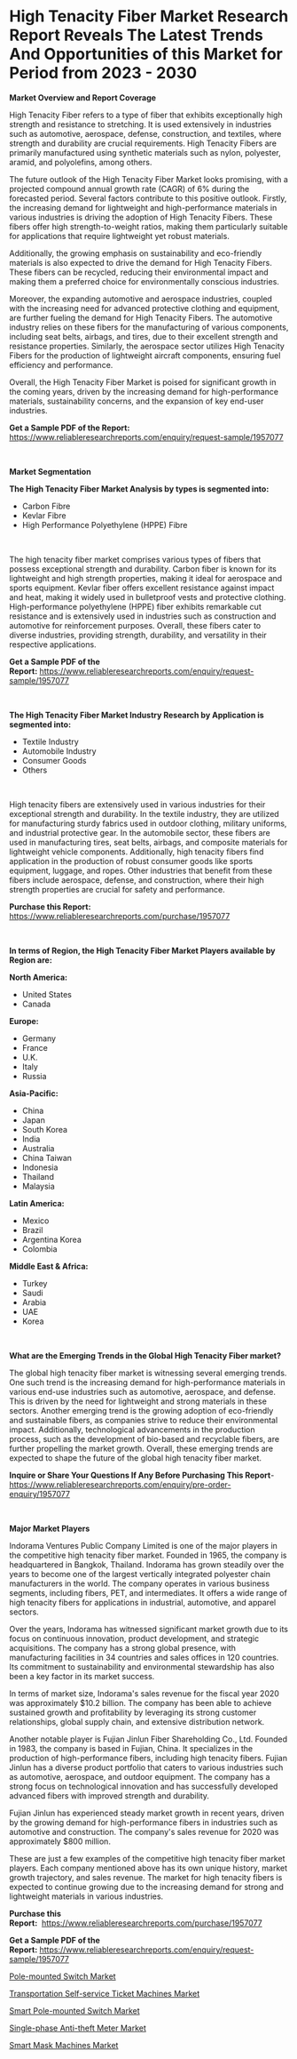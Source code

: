 <p><h1>High Tenacity Fiber Market Research Report Reveals The Latest Trends And Opportunities of this Market for Period from 2023 - 2030</h1></p><p><strong>Market Overview and Report Coverage</strong></p>
<p><p>High Tenacity Fiber refers to a type of fiber that exhibits exceptionally high strength and resistance to stretching. It is used extensively in industries such as automotive, aerospace, defense, construction, and textiles, where strength and durability are crucial requirements. High Tenacity Fibers are primarily manufactured using synthetic materials such as nylon, polyester, aramid, and polyolefins, among others.</p><p>The future outlook of the High Tenacity Fiber Market looks promising, with a projected compound annual growth rate (CAGR) of 6% during the forecasted period. Several factors contribute to this positive outlook. Firstly, the increasing demand for lightweight and high-performance materials in various industries is driving the adoption of High Tenacity Fibers. These fibers offer high strength-to-weight ratios, making them particularly suitable for applications that require lightweight yet robust materials.</p><p>Additionally, the growing emphasis on sustainability and eco-friendly materials is also expected to drive the demand for High Tenacity Fibers. These fibers can be recycled, reducing their environmental impact and making them a preferred choice for environmentally conscious industries.</p><p>Moreover, the expanding automotive and aerospace industries, coupled with the increasing need for advanced protective clothing and equipment, are further fueling the demand for High Tenacity Fibers. The automotive industry relies on these fibers for the manufacturing of various components, including seat belts, airbags, and tires, due to their excellent strength and resistance properties. Similarly, the aerospace sector utilizes High Tenacity Fibers for the production of lightweight aircraft components, ensuring fuel efficiency and performance.</p><p>Overall, the High Tenacity Fiber Market is poised for significant growth in the coming years, driven by the increasing demand for high-performance materials, sustainability concerns, and the expansion of key end-user industries.</p></p>
<p><strong>Get a Sample PDF of the Report:</strong> <a href="https://www.reliableresearchreports.com/enquiry/request-sample/1957077">https://www.reliableresearchreports.com/enquiry/request-sample/1957077</a></p>
<p>&nbsp;</p>
<p><strong>Market Segmentation</strong></p>
<p><strong>The High Tenacity Fiber Market Analysis by types is segmented into:</strong></p>
<p><ul><li>Carbon Fibre</li><li>Kevlar Fibre</li><li>High Performance Polyethylene (HPPE) Fibre</li></ul></p>
<p>&nbsp;</p>
<p><p>The high tenacity fiber market comprises various types of fibers that possess exceptional strength and durability. Carbon fiber is known for its lightweight and high strength properties, making it ideal for aerospace and sports equipment. Kevlar fiber offers excellent resistance against impact and heat, making it widely used in bulletproof vests and protective clothing. High-performance polyethylene (HPPE) fiber exhibits remarkable cut resistance and is extensively used in industries such as construction and automotive for reinforcement purposes. Overall, these fibers cater to diverse industries, providing strength, durability, and versatility in their respective applications.</p></p>
<p><strong>Get a Sample PDF of the Report:</strong>&nbsp;<a href="https://www.reliableresearchreports.com/enquiry/request-sample/1957077">https://www.reliableresearchreports.com/enquiry/request-sample/1957077</a></p>
<p>&nbsp;</p>
<p><strong>The High Tenacity Fiber Market Industry Research by Application is segmented into:</strong></p>
<p><ul><li>Textile Industry</li><li>Automobile Industry</li><li>Consumer Goods</li><li>Others</li></ul></p>
<p>&nbsp;</p>
<p><p>High tenacity fibers are extensively used in various industries for their exceptional strength and durability. In the textile industry, they are utilized for manufacturing sturdy fabrics used in outdoor clothing, military uniforms, and industrial protective gear. In the automobile sector, these fibers are used in manufacturing tires, seat belts, airbags, and composite materials for lightweight vehicle components. Additionally, high tenacity fibers find application in the production of robust consumer goods like sports equipment, luggage, and ropes. Other industries that benefit from these fibers include aerospace, defense, and construction, where their high strength properties are crucial for safety and performance.</p></p>
<p><strong>Purchase this Report:</strong>&nbsp; <a href="https://www.reliableresearchreports.com/purchase/1957077">https://www.reliableresearchreports.com/purchase/1957077</a></p>
<p>&nbsp;</p>
<p><strong>In terms of Region, the High Tenacity Fiber Market Players available by Region are:</strong></p>
<p>
    <p> <strong> North America: </strong>
        <ul>
            <li>United States</li>
            <li>Canada</li>
        </ul>
        </p> 
    <p> <strong> Europe: </strong>
        <ul>
            <li>Germany</li>
            <li>France</li>
            <li>U.K.</li>
            <li>Italy</li>
            <li>Russia</li>
        </ul>
        </p> 
    <p> <strong> Asia-Pacific: </strong>
        <ul>
            <li>China</li>
            <li>Japan</li>
            <li>South Korea</li>
            <li>India</li>
            <li>Australia</li>
            <li>China Taiwan</li>
            <li>Indonesia</li>
            <li>Thailand</li>
            <li>Malaysia</li>
        </ul>
        </p> 
    <p> <strong> Latin America: </strong>
        <ul>
            <li>Mexico</li>
            <li>Brazil</li>
            <li>Argentina Korea</li>
            <li>Colombia</li>
        </ul>
        </p> 
    <p> <strong> Middle East & Africa: </strong>
        <ul>
            <li>Turkey</li>
            <li>Saudi</li>
            <li>Arabia</li>
            <li>UAE</li>
            <li>Korea</li>
        </ul>
    </p>
    </p>
<p>&nbsp;</p>
<p><strong>What are the Emerging Trends in the Global High Tenacity Fiber market?</strong></p>
<p><p>The global high tenacity fiber market is witnessing several emerging trends. One such trend is the increasing demand for high-performance materials in various end-use industries such as automotive, aerospace, and defense. This is driven by the need for lightweight and strong materials in these sectors. Another emerging trend is the growing adoption of eco-friendly and sustainable fibers, as companies strive to reduce their environmental impact. Additionally, technological advancements in the production process, such as the development of bio-based and recyclable fibers, are further propelling the market growth. Overall, these emerging trends are expected to shape the future of the global high tenacity fiber market.</p></p>
<p><strong>Inquire or Share Your Questions If Any Before Purchasing This Report</strong>- <a href="https://www.reliableresearchreports.com/enquiry/pre-order-enquiry/1957077">https://www.reliableresearchreports.com/enquiry/pre-order-enquiry/1957077</a></p>
<p>&nbsp;</p>
<p><strong>Major Market Players</strong></p>
<p><p>Indorama Ventures Public Company Limited is one of the major players in the competitive high tenacity fiber market. Founded in 1965, the company is headquartered in Bangkok, Thailand. Indorama has grown steadily over the years to become one of the largest vertically integrated polyester chain manufacturers in the world. The company operates in various business segments, including fibers, PET, and intermediates. It offers a wide range of high tenacity fibers for applications in industrial, automotive, and apparel sectors. </p><p>Over the years, Indorama has witnessed significant market growth due to its focus on continuous innovation, product development, and strategic acquisitions. The company has a strong global presence, with manufacturing facilities in 34 countries and sales offices in 120 countries. Its commitment to sustainability and environmental stewardship has also been a key factor in its market success.</p><p>In terms of market size, Indorama's sales revenue for the fiscal year 2020 was approximately $10.2 billion. The company has been able to achieve sustained growth and profitability by leveraging its strong customer relationships, global supply chain, and extensive distribution network.</p><p>Another notable player is Fujian Jinlun Fiber Shareholding Co., Ltd. Founded in 1983, the company is based in Fujian, China. It specializes in the production of high-performance fibers, including high tenacity fibers. Fujian Jinlun has a diverse product portfolio that caters to various industries such as automotive, aerospace, and outdoor equipment. The company has a strong focus on technological innovation and has successfully developed advanced fibers with improved strength and durability.</p><p>Fujian Jinlun has experienced steady market growth in recent years, driven by the growing demand for high-performance fibers in industries such as automotive and construction. The company's sales revenue for 2020 was approximately $800 million.</p><p>These are just a few examples of the competitive high tenacity fiber market players. Each company mentioned above has its own unique history, market growth trajectory, and sales revenue. The market for high tenacity fibers is expected to continue growing due to the increasing demand for strong and lightweight materials in various industries.</p></p>
<p><strong>Purchase this Report:</strong>&nbsp;&nbsp;<a href="https://www.reliableresearchreports.com/purchase/1957077">https://www.reliableresearchreports.com/purchase/1957077</a></p>
<p></p>
<p><strong>Get a Sample PDF of the Report:</strong>&nbsp;<a href="https://www.reliableresearchreports.com/enquiry/request-sample/1957077">https://www.reliableresearchreports.com/enquiry/request-sample/1957077</a></p>
<p><p><a href="https://medium.com/@jqgvpygpb56374/pole-mounted-switch-market-size-cagr-trends-2024-2030-f4e8ec159814">Pole-mounted Switch Market</a></p><p><a href="https://medium.com/@hazelbrakus/decoding-transportation-self-service-ticket-machines-market-metrics-market-share-trends-and-1bebd3289a39">Transportation Self-service Ticket Machines Market</a></p><p><a href="https://medium.com/@jeremybates83/analyzing-smart-pole-mounted-switch-market-global-industry-perspective-and-forecast-2023-to-2030-39092326d197">Smart Pole-mounted Switch Market</a></p><p><a href="https://medium.com/@nicholasstewart02/single-phase-anti-theft-meter-market-focuses-on-market-share-size-and-projected-forecast-till-2030-37a28362015f">Single-phase Anti-theft Meter Market</a></p><p><a href="https://medium.com/@randallbode/analyzing-smart-mask-machines-market-global-industry-perspective-and-forecast-2023-to-2030-1ba44ef1cd02">Smart Mask Machines Market</a></p></p>